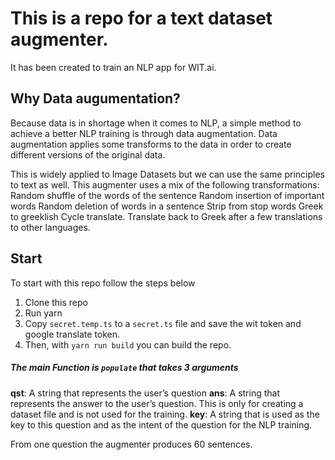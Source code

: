 # This is a repo for a text dataset augmenter.
It has been created to train an NLP app for WIT.ai.

## Why Data augumentation?
Because data is in shortage when it comes to NLP, a simple method to achieve a better NLP training is through data augmentation. Data augmentation applies some transforms to the data in order to create different versions of the original data.

This is widely applied to Image Datasets but we can use the same principles to text as well. This augmenter uses a mix of the following transformations:
Random shuffle of the words of the sentence
Random insertion of important words
Random deletion of words in a sentence
Strip from stop words
Greek to greeklish
Cycle translate. Translate back to Greek after a few translations to other languages.

## Start
To start with this repo follow the steps below 

1. Clone this repo
2. Run yarn
3. Copy `secret.temp.ts` to a `secret.ts` file and save the wit token and google translate token.
4. Then, with `yarn run build` you can build the repo.

##### The main Function is `populate` that takes 3 arguments
**qst**: A string that represents the user’s question
**ans**: A string that represents the answer to the user’s question. This is only for creating a dataset file and is not used for the training.
**key**: A string that is used as the key to this question and as the intent of the question for the NLP training.

From one question the augmenter produces 60 sentences.

